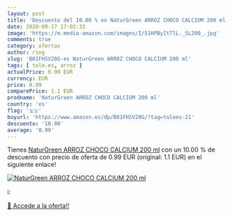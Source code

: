 ```yaml
---
layout: post
title: 'Descuento del 10.00 % en NaturGreen ARROZ CHOCO CALCIUM 200 ml'
date: 2020-09-17 17:02:33
image: 'https://m.media-amazon.com/images/I/51HPByItTlL._SL200_.jpg'
comments: true
category: ofertas
author: ring
slug: 'B01FHSV20G-es NaturGreen ARROZ CHOCO CALCIUM 200 ml'
tags: [ tole.es, arroz ]
actualPrice: 0.99 EUR
currency: EUR
price: 0.99
comparePrice: 1.1 EUR
prodname: 'NaturGreen ARROZ CHOCO CALCIUM 200 ml'
country: 'es'
flag: '🇪🇸'
buyurl: 'https://www.amazon.es/dp/B01FHSV20G/?tag=tolees-21'
descuento: '10.00'
average: '0.99'
---
```


Tienes [NaturGreen ARROZ CHOCO CALCIUM 200 ml](https://www.amazon.es/dp/B01FHSV20G/?tag=tolees-21) con un 10.00 % de descuento con precio de oferta de 0.99 EUR (original: 1.1 EUR) en el siguiente enlace!

[![NaturGreen ARROZ CHOCO CALCIUM 200 ml](https://m.media-amazon.com/images/I/51HPByItTlL._SL200_.jpg)](https://www.amazon.es/dp/B01FHSV20G/?tag=tolees-21)

ℹ️:


[🛒 Accede a la oferta!!](https://www.amazon.es/dp/B01FHSV20G/?tag=tolees-21)
